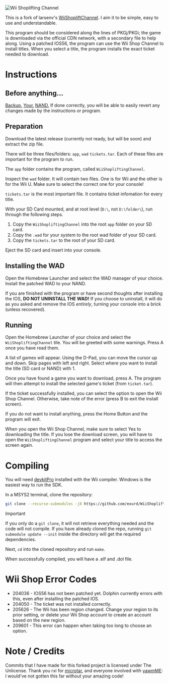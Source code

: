 ![Wii Shoplifting Channel](http://transfer.archivete.am/9Qu6m/wiishop.png) <!-- ArchiveTeam rules! -->

This is a fork of larsenv's [WiiShopliftChannel](https://github.com/larsenv/WiiShopliftChannel). I aim it to be simple, easy to use and understandable.

This program should be considered along the lines of PKGj/PKGi; the game is downloaded via the official CDN network, with a secondary file to help along. Using a patched IOS56, the program can use the Wii Shop Channel to install titles. When you select a title, the program installs the exact ticket needed to download. 

# Instructions

## Before anything...
[Backup.](https://wii.hacks.guide/bootmii.html) [Your.](https://wii.hacks.guide/bootmii.html) [NAND.](https://wii.hacks.guide/bootmii.html) If done correctly, you will be able to easily revert any changes made by the instructions or program.

## Preparation
Download the latest release (currently not ready, but will be soon) and extract the zip file.

There will be three files/folders: `app`, `wad` `tickets.tar`. Each of these files are important for the program to run.

The `app` folder contains the program, called `WiiShopliftingChannel`.

Inspect the `wad` folder. It will contain two files. One is for Wii and the other is for the Wii U<!-- (or to nerds vWii)-->. Make sure to select the correct one for your console!

`tickets.tar` is the most important file. It contains ticket infomation for every title.

With your SD Card mounted, and at root level (`D:\`, not `D:\folder\`), run through the following steps.

1. Copy the `WiiShopliftingChannel` into the root `app` folder on your SD card.
2. Copy the `.wad` for your system to the root wad folder of your SD card.
3. Copy the `tickets.tar` to the root of your SD card.

Eject the SD card and insert into your console.

## Installing the WAD

Open the Homebrew Launcher and select the WAD manager of your choice. Install the patched WAD to your NAND.

If you are finished with the program or have second thoughts after installing the IOS, **DO NOT UNINSTALL THE WAD!** If you choose to uninstall, it will do as you asked and remove the IOS *entirely*, turning your console into a brick (unless recovered). 

## Running

Open the Homebrew Launcher of your choice and select the `WiiShopliftingChannel` tile. You will be greeted with some warnings. Press A once you have read them.

A list of games will appear. Using the D-Pad, you can move the cursor up and down. Skip pages with left and right. Select where you want to install the title (SD card or NAND) with 1.

Once you have found a game you want to download, press A. The program will then attempt to install the selected game's ticket (from `ticket.tar`).

If the ticket successfully installed, you can select the option to open the Wii Shop Channel. Otherwise, take note of the error (press B to exit the install screen).

If you do not want to install anything, press the Home Button and the program will exit.

When you open the Wii Shop Channel, make sure to select Yes to downloading the title. If you lose the download screen, you will have to open the `WiiShopliftingChannel` program and select your title to access the screen again.

# Compiling

You will need [devkitPro](https://devkitpro.org/) installed with the Wii compiler. Windows is the easiest way to run the SDK.

In a MSYS2 terminal, clone the repository:
```sh
git clone --recurse-submodules -j8 https://github.com/exurd/WiiShopliftingChannel.git
```

> [!IMPORTANT]
> If you only do a `git clone`, it will not retrieve everything needed and the code will not compile. If you have already cloned the repo, running `git submodule update --init` inside the directory will get the required dependencies.

Next, `cd` into the cloned repository and run `make`.

When successfully compiled, you will have a .elf and .dol file.

# Wii Shop Error Codes

- 204036 - IOS56 has not been patched yet. Dolphin currently errors with this, even after installing the patched IOS.
- 204050 - The ticket was not installed correctly.
- 205626 - The Wii has been region changed. Change your region to its prior setting, or delete your Wii Shop account to create an account based on the new region.
- 209601 - This error can happen when taking too long to choose an option.

<!-- Some titles are too large for the SD card, which can error out. -->

# Note / Credits
Commits that I have made for this forked project is licensed under The Unlicense.
Thank you rxi for [microtar](https://github.com/rxi/microtar), and everyone involved with [yawmME](https://github.com/modmii/YAWM-ModMii-Edition): I would've not gotten this far without your amazing code!
